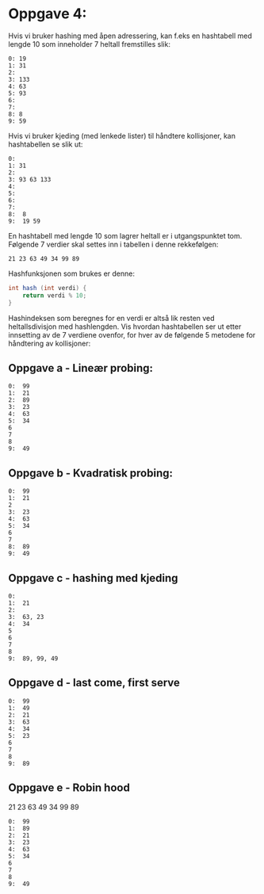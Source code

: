 # Oppgave 4:

Hvis vi bruker hashing med åpen adressering, kan f.eks en hashtabell med lengde 10 som
inneholder 7 heltall fremstilles slik:

    0: 19
    1: 31
    2:
    3: 133
    4: 63
    5: 93
    6:
    7:
    8: 8
    9: 59

Hvis vi bruker kjeding (med lenkede lister) til håndtere kollisjoner, kan hashtabellen se slik ut:

    0:
    1: 31
    2:
    3: 93 63 133
    4:
    5:
    6:
    7:
    8:  8
    9:  19 59

En hashtabell med lengde 10 som lagrer heltall er i utgangspunktet tom. Følgende 7 verdier skal
settes inn i tabellen i denne rekkefølgen:
    
    21 23 63 49 34 99 89

Hashfunksjonen som brukes er denne:

``` java
int hash (int verdi) {
    return verdi % 10;
}
``` 

Hashindeksen som beregnes for en verdi er altså lik resten ved heltallsdivisjon med hashlengden.
Vis hvordan hashtabellen ser ut etter innsetting av de 7 verdiene ovenfor, for hver av de følgende 5
metodene for håndtering av kollisjoner:


## Oppgave a - Lineær probing:

    0:  99
    1:  21
    2:  89
    3:  23
    4:  63
    5:  34
    6
    7
    8
    9:  49

## Oppgave b - Kvadratisk probing:

    0:  99
    1:  21
    2
    3:  23
    4:  63
    5:  34
    6
    7
    8:  89
    9:  49

## Oppgave c - hashing med kjeding

    0:  
    1:  21
    2: 
    3:  63, 23
    4:  34
    5
    6
    7
    8
    9:  89, 99, 49

## Oppgave d - last come, first serve

    0:  99
    1:  49
    2:  21
    3:  63
    4:  34
    5:  23
    6
    7
    8
    9:  89

## Oppgave e - Robin hood

21 23 63 49 34 99 89

    0:  99
    1:  89
    2:  21
    3:  23
    4:  63
    5:  34
    6
    7
    8
    9:  49